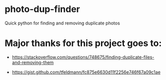 # photo-dup-finder
Quick python for finding and removing duplicate photos

# Major thanks for this project goes to: 
- https://stackoverflow.com/questions/748675/finding-duplicate-files-and-removing-them

- https://gist.github.com/tfeldmann/fc875e6630d11f2256e746f67a09c1ae